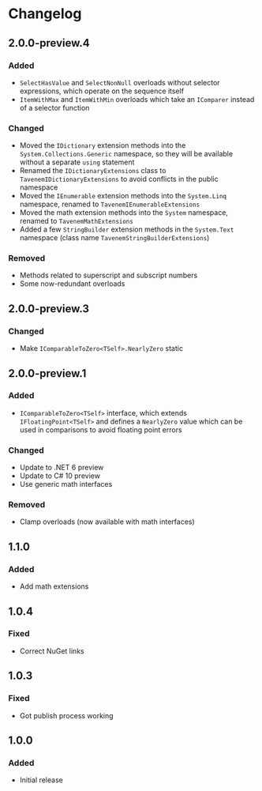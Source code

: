 # Changelog

## 2.0.0-preview.4
### Added
- `SelectHasValue` and `SelectNonNull` overloads without selector expressions, which operate on the sequence itself
- `ItemWithMax` and `ItemWithMin` overloads which take an `IComparer` instead of a selector function
### Changed
- Moved the `IDictionary` extension methods into the `System.Collections.Generic` namespace, so they will be available without a separate `using` statement
- Renamed the `IDictionaryExtensions` class to `TavenemIDictionaryExtensions` to avoid conflicts in the public namespace
- Moved the `IEnumerable` extension methods into the `System.Linq` namespace, renamed to `TavenemIEnumerableExtensions`
- Moved the math extension methods into the `System` namespace, renamed to `TavenemMathExtensions`
- Added a few `StringBuilder` extension methods in the `System.Text` namespace (class name `TavenemStringBuilderExtensions`)
### Removed
- Methods related to superscript and subscript numbers
- Some now-redundant overloads

## 2.0.0-preview.3
### Changed
- Make `IComparableToZero<TSelf>.NearlyZero` static

## 2.0.0-preview.1
### Added
- `IComparableToZero<TSelf>` interface, which extends `IFloatingPoint<TSelf>` and defines a `NearlyZero` value
which can be used in comparisons to avoid floating point errors
### Changed
- Update to .NET 6 preview
- Update to C# 10 preview
- Use generic math interfaces
### Removed
- Clamp overloads (now available with math interfaces)

## 1.1.0
### Added
- Add math extensions

## 1.0.4
### Fixed
- Correct NuGet links

## 1.0.3
### Fixed
- Got publish process working

## 1.0.0
### Added
- Initial release